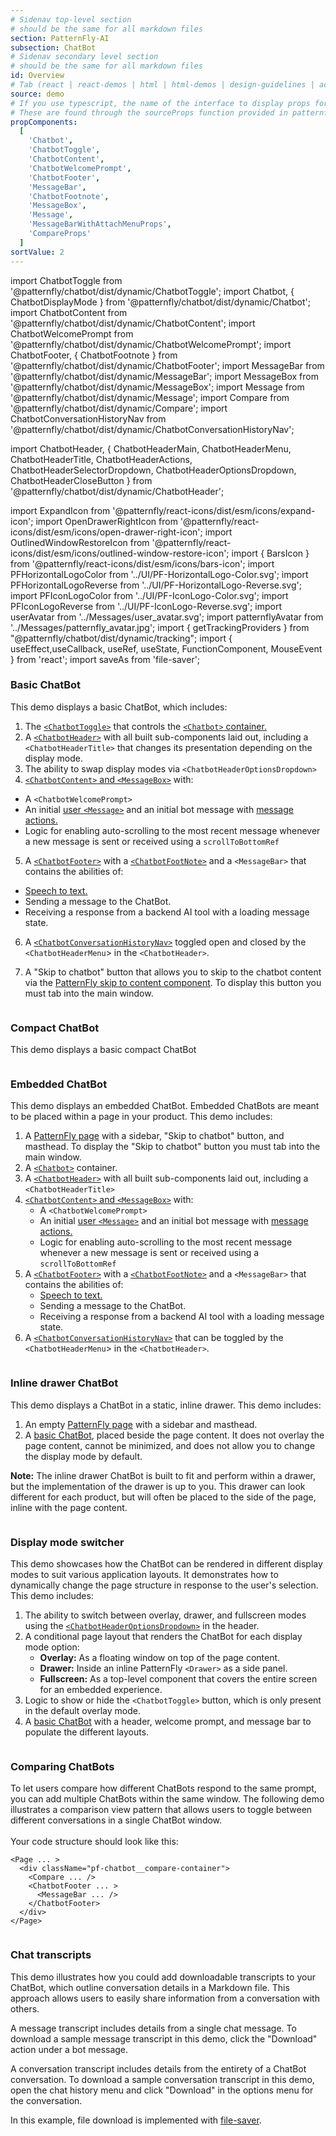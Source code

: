 ```yaml
---
# Sidenav top-level section
# should be the same for all markdown files
section: PatternFly-AI
subsection: ChatBot
# Sidenav secondary level section
# should be the same for all markdown files
id: Overview
# Tab (react | react-demos | html | html-demos | design-guidelines | accessibility)
source: demo
# If you use typescript, the name of the interface to display props for
# These are found through the sourceProps function provided in patternfly-docs.source.js
propComponents:
  [
    'Chatbot',
    'ChatbotToggle',
    'ChatbotContent',
    'ChatbotWelcomePrompt',
    'ChatbotFooter',
    'MessageBar',
    'ChatbotFootnote',
    'MessageBox',
    'Message',
    'MessageBarWithAttachMenuProps',
    'CompareProps'
  ]
sortValue: 2
---
```


import ChatbotToggle from '@patternfly/chatbot/dist/dynamic/ChatbotToggle';
import Chatbot, { ChatbotDisplayMode } from '@patternfly/chatbot/dist/dynamic/Chatbot';
import ChatbotContent from '@patternfly/chatbot/dist/dynamic/ChatbotContent';
import ChatbotWelcomePrompt from '@patternfly/chatbot/dist/dynamic/ChatbotWelcomePrompt';
import ChatbotFooter, { ChatbotFootnote } from '@patternfly/chatbot/dist/dynamic/ChatbotFooter';
import MessageBar from '@patternfly/chatbot/dist/dynamic/MessageBar';
import MessageBox from '@patternfly/chatbot/dist/dynamic/MessageBox';
import Message from '@patternfly/chatbot/dist/dynamic/Message';
import Compare from '@patternfly/chatbot/dist/dynamic/Compare';
import ChatbotConversationHistoryNav from '@patternfly/chatbot/dist/dynamic/ChatbotConversationHistoryNav';

import ChatbotHeader, {
ChatbotHeaderMain,
ChatbotHeaderMenu,
ChatbotHeaderTitle,
ChatbotHeaderActions,
ChatbotHeaderSelectorDropdown,
ChatbotHeaderOptionsDropdown,
ChatbotHeaderCloseButton
} from '@patternfly/chatbot/dist/dynamic/ChatbotHeader';

import ExpandIcon from '@patternfly/react-icons/dist/esm/icons/expand-icon';
import OpenDrawerRightIcon from '@patternfly/react-icons/dist/esm/icons/open-drawer-right-icon';
import OutlinedWindowRestoreIcon from '@patternfly/react-icons/dist/esm/icons/outlined-window-restore-icon';
import { BarsIcon } from '@patternfly/react-icons/dist/esm/icons/bars-icon';
import PFHorizontalLogoColor from '../UI/PF-HorizontalLogo-Color.svg';
import PFHorizontalLogoReverse from '../UI/PF-HorizontalLogo-Reverse.svg';
import PFIconLogoColor from '../UI/PF-IconLogo-Color.svg';
import PFIconLogoReverse from '../UI/PF-IconLogo-Reverse.svg';
import userAvatar from '../Messages/user_avatar.svg';
import patternflyAvatar from '../Messages/patternfly_avatar.jpg';
import { getTrackingProviders } from "@patternfly/chatbot/dist/dynamic/tracking";
import { useEffect,useCallback, useRef, useState, FunctionComponent, MouseEvent } from 'react';
import saveAs from 'file-saver';

### Basic ChatBot

This demo displays a basic ChatBot, which includes:

1. The [`<ChatbotToggle>`](/patternfly-ai/chatbot/ui#toggle) that controls the [`<Chatbot>` container.](/patternfly-ai/chatbot/ui#container)
2. A [`<ChatbotHeader>`](/patternfly-ai/chatbot/ui#header) with all built sub-components laid out, including a `<ChatbotHeaderTitle>` that changes its presentation depending on the display mode.
3. The ability to swap display modes via `<ChatbotHeaderOptionsDropdown>`
4. [`<ChatbotContent>` and `<MessageBox>`](/patternfly-ai/chatbot/ui#content-and-message-box) with:

- A `<ChatbotWelcomePrompt>`
- An initial [user `<Message>`](/patternfly-ai/chatbot/messages#user-messages) and an initial bot message with [message actions.](/patternfly-ai/chatbot/messages#message-actions)
- Logic for enabling auto-scrolling to the most recent message whenever a new message is sent or received using a `scrollToBottomRef`

5. A [`<ChatbotFooter>`](/patternfly-ai/chatbot/ui#footer) with a [`<ChatbotFootNote>`](/patternfly-ai/chatbot/ui#footnote-with-popover) and a `<MessageBar>` that contains the abilities of:

- [Speech to text.](/patternfly-ai/chatbot/ui#message-bar-with-speech-recognition-and-file-attachment)
- Sending a message to the ChatBot.
- Receiving a response from a backend AI tool with a loading message state.

6. A [`<ChatbotConversationHistoryNav>`](/patternfly-ai/chatbot/ui#navigation) toggled open and closed by the `<ChatbotHeaderMenu`> in the `<ChatbotHeader>`.

7. A "Skip to chatbot" button that allows you to skip to the chatbot content via the [PatternFly skip to content component](/patternfly-ai/chatbot/ui#skip-to-content). To display this button you must tab into the main window.

```js file="./Chatbot.tsx" isFullscreen

```

### Compact ChatBot

This demo displays a basic compact ChatBot

```js file="./ChatbotCompact.tsx" isFullscreen

```

### Embedded ChatBot

This demo displays an embedded ChatBot. Embedded ChatBots are meant to be placed within a page in your product. This demo includes:

1. A [PatternFly page](/components/page) with a sidebar, "Skip to chatbot" button, and masthead. To display the "Skip to chatbot" button you must tab into the main window.
2. A [`<Chatbot>`](/patternfly-ai/chatbot/ui#container) container.
3. A [`<ChatbotHeader>`](/patternfly-ai/chatbot/ui#header) with all built sub-components laid out, including a `<ChatbotHeaderTitle>`
4. [`<ChatbotContent>` and `<MessageBox>`](/patternfly-ai/chatbot/ui#content-and-message-box) with:
   - A `<ChatbotWelcomePrompt>`
   - An initial [user `<Message>`](/patternfly-ai/chatbot/messages#user-messages) and an initial bot message with [message actions.](/patternfly-ai/chatbot/messages/#message-actions)
   - Logic for enabling auto-scrolling to the most recent message whenever a new message is sent or received using a `scrollToBottomRef`
5. A [`<ChatbotFooter>`](/patternfly-ai/chatbot/ui#footer) with a [`<ChatbotFootNote>`](/patternfly-ai/chatbot/ui#footnote-with-popover) and a `<MessageBar>` that contains the abilities of:
   - [Speech to text.](/patternfly-ai/chatbot/ui#message-bar-with-speech-recognition-and-file-attachment)
   - Sending a message to the ChatBot.
   - Receiving a response from a backend AI tool with a loading message state.
6. A [`<ChatbotConversationHistoryNav>`](/patternfly-ai/chatbot/ui#navigation) that can be toggled by the `<ChatbotHeaderMenu`> in the `<ChatbotHeader>`.

```js file="./EmbeddedChatbot.tsx" isFullscreen

```

### Inline drawer ChatBot

This demo displays a ChatBot in a static, inline drawer. This demo includes:

1. An empty [PatternFly page](/components/page) with a sidebar and masthead.
2. A [basic ChatBot](#basic-chatbot), placed beside the page content. It does not overlay the page content, cannot be minimized, and does not allow you to change the display mode by default.

**Note:** The inline drawer ChatBot is built to fit and perform within a drawer, but the implementation of the drawer is up to you. This drawer can look different for each product, but will often be placed to the side of the page, inline with the page content.

```js file="./ChatbotInDrawer.tsx" isFullscreen

```

### Display mode switcher

This demo showcases how the ChatBot can be rendered in different display modes to suit various application layouts. It demonstrates how to dynamically change the page structure in response to the user's selection. This demo includes:

1. The ability to switch between overlay, drawer, and fullscreen modes using the [`<ChatbotHeaderOptionsDropdown>`](/patternfly-ai/chatbot/ui#header-options) in the header.
2. A conditional page layout that renders the ChatBot for each display mode option:
    - **Overlay:** As a floating window on top of the page content.
    - **Drawer:** Inside an inline PatternFly `<Drawer>` as a side panel.
    - **Fullscreen:** As a top-level component that covers the entire screen for an embedded experience.
3. Logic to show or hide the `<ChatbotToggle>` button, which is only present in the default overlay mode.
4. A [basic ChatBot](#basic-chatbot) with a header, welcome prompt, and message bar to populate the different layouts.

```js file="./ChatbotDisplayMode.tsx" isFullscreen

```

### Comparing ChatBots

To let users compare how different ChatBots respond to the same prompt, you can add multiple ChatBots within the same window. The following demo illustrates a comparison view pattern that allows users to toggle between different conversations in a single ChatBot window.
<br /><br />
Your code structure should look like this:

```noLive
<Page ... >
  <div className="pf-chatbot__compare-container">
    <Compare ... />
    <ChatbotFooter ... >
      <MessageBar ... />
    </ChatbotFooter>
  </div>
</Page>
```

```js file="./EmbeddedComparisonChatbot.tsx" isFullscreen

```

### Chat transcripts

This demo illustrates how you could add downloadable transcripts to your ChatBot, which outline conversation details in a Markdown file. This approach allows users to easily share information from a conversation with others. 

A message transcript includes details from a single chat message. To download a sample message transcript in this demo, click the "Download" action under a bot message.

A conversation transcript includes details from the entirety of a ChatBot conversation. To download a sample conversation transcript in this demo, open the chat history menu and click "Download" in the options menu for the conversation.

In this example, file download is implemented with [file-saver](https://www.npmjs.com/package/file-saver).

```js file="./ChatbotTranscripts.tsx" isFullscreen

```
